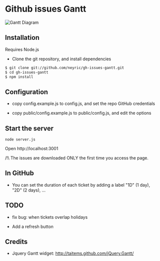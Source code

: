 # Github issues Gantt


![Gantt Diagram](/neyric/gh-issues-gantt/raw/master/screenshot.png "GitHub Issues Gantt")


## Installation

Requires Node.js

* Clone the git repository, and install dependencies

````sh
$ git clone git://github.com/neyric/gh-issues-gantt.git
$ cd gh-issues-gantt
$ npm install
````

## Configuration

* copy config.example.js to config.js, and set the repo GitHub credentials

* copy public/config.example.js to public/config.js, and edit the options


## Start the server

    node server.js

Open http://localhost:3001

/!\ The issues are downloaded ONLY the first time you access the page.

## In GitHub

* You can set the duration of each ticket by adding a label "1D" (1 day), "2D" (2 days), ...


## TODO

* fix bug: when tickets overlap holidays

* Add a refresh button



## Credits

 * Jquery Gantt widget: http://taitems.github.com/jQuery.Gantt/
